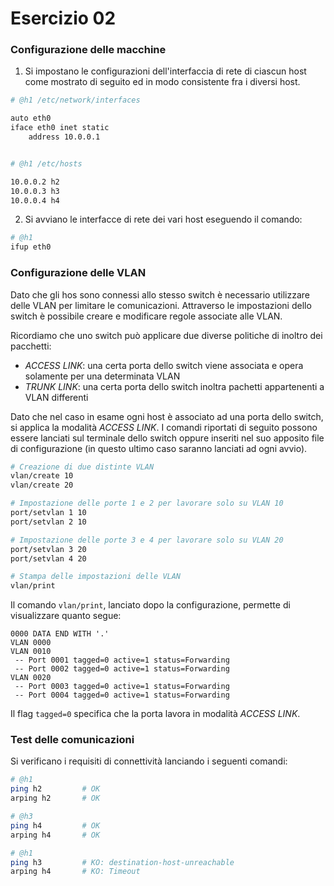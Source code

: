 # Esercizio 02

### Configurazione delle macchine

1. Si impostano le configurazioni dell'interfaccia di rete di ciascun host come mostrato di seguito ed in modo consistente fra i diversi host.

```bash
# @h1 /etc/network/interfaces

auto eth0
iface eth0 inet static
    address 10.0.0.1


# @h1 /etc/hosts

10.0.0.2 h2
10.0.0.3 h3
10.0.0.4 h4
```

2. Si avviano le interfacce di rete dei vari host eseguendo il comando:

```bash
# @h1
ifup eth0
```

### Configurazione delle VLAN

Dato che gli hos sono connessi allo stesso switch è necessario utilizzare delle VLAN per limitare le comunicazioni. Attraverso le impostazioni dello switch è possibile creare e modificare regole associate alle VLAN.

Ricordiamo che uno switch può applicare due diverse politiche di inoltro dei pacchetti:
* *ACCESS LINK*: una certa porta dello switch viene associata e opera solamente per una determinata VLAN
* *TRUNK LINK*: una certa porta dello switch inoltra pachetti appartenenti a VLAN differenti

Dato che nel caso in esame ogni host è associato ad una porta dello switch, si applica la modalità *ACCESS LINK*. I comandi riportati di seguito possono essere lanciati sul terminale dello switch oppure inseriti nel suo apposito file di configurazione (in questo ultimo caso saranno lanciati ad ogni avvio).

```bash
# Creazione di due distinte VLAN
vlan/create 10
vlan/create 20

# Impostazione delle porte 1 e 2 per lavorare solo su VLAN 10
port/setvlan 1 10
port/setvlan 2 10

# Impostazione delle porte 3 e 4 per lavorare solo su VLAN 20
port/setvlan 3 20
port/setvlan 4 20

# Stampa delle impostazioni delle VLAN
vlan/print
```

Il comando `vlan/print`, lanciato dopo la configurazione, permette di visualizzare quanto segue:

```
0000 DATA END WITH '.'
VLAN 0000
VLAN 0010
 -- Port 0001 tagged=0 active=1 status=Forwarding
 -- Port 0002 tagged=0 active=1 status=Forwarding
VLAN 0020
 -- Port 0003 tagged=0 active=1 status=Forwarding
 -- Port 0004 tagged=0 active=1 status=Forwarding
```

Il flag `tagged=0` specifica che la porta lavora in modalità *ACCESS LINK*.

### Test delle comunicazioni

Si verificano i requisiti di connettività lanciando i seguenti comandi:

```bash
# @h1
ping h2         # OK
arping h2       # OK

# @h3
ping h4         # OK
arping h4       # OK

# @h1
ping h3         # KO: destination-host-unreachable
arping h4       # KO: Timeout
```